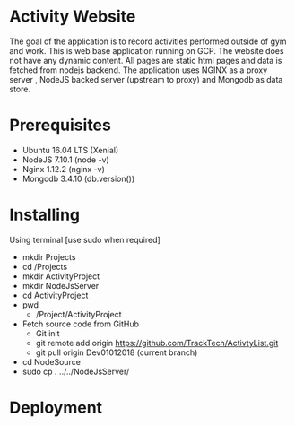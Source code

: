 # Activity Website
  The goal of the application is to record activities performed outside of gym and work. This is web base application running on GCP. The website does not have any dynamic content. All pages are static html pages and data is fetched from nodejs backend. The application uses NGINX as a proxy server , NodeJS backed server (upstream to proxy) and Mongodb as data store.

# Prerequisites
  * Ubuntu 16.04 LTS (Xenial)
  * NodeJS 7.10.1   (node -v)
  * Nginx 1.12.2    (nginx -v)
  * Mongodb 3.4.10  (db.version())
 
# Installing
  Using terminal [use sudo when required]
  * mkdir Projects
  * cd /Projects
  * mkdir ActivityProject
  * mkdir NodeJsServer
  * cd ActivityProject
  * pwd 
    * /Project/ActivityProject
  * Fetch source code from GitHub
    * Git init
    * git remote add origin https://github.com/TrackTech/ActivtyList.git
    * git pull origin Dev01012018 (current branch)
  * cd NodeSource
  * sudo cp *.* ../../NodeJsServer/

# Deployment

  
  

